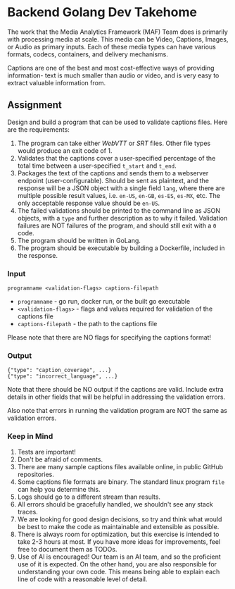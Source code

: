 # Backend Golang Dev Takehome
The work that the Media Analytics Framework (MAF) Team does is primarily with processing media at scale. This media
can be Video, Captions, Images, or Audio as primary inputs. Each of these media types can have various formats, codecs,
containers, and delivery mechanisms.

Captions are one of the best and most cost-effective ways of providing information- text is much smaller than audio
or video, and is very easy to extract valuable information from.

## Assignment
Design and build a program that can be used to validate captions files. Here are the requirements:
1. The program can take either *WebVTT* or *SRT* files. Other file types would produce an exit code of 1.
2. Validates that the captions cover a user-specified percentage of the total time between a user-specified 
`t_start` and `t_end`.
3. Packages the text of the captions and sends them to a webserver endpoint (user-configurable). Should be sent as
plaintext, and the response will be a JSON object with a single field `lang`, where there are multiple possible result
values, i.e. `en-US`, `en-GB`, `es-ES`, `es-MX`, etc. The only acceptable response value should be `en-US`.
4. The failed validations should be printed to the command line as JSON objects, with a `type` and further description
as to why it failed. Validation failures are NOT failures of the program, and should still exit with a `0` code.
5. The program should be written in GoLang.
6. The program should be executable by building a Dockerfile, included in the response.

### Input
`programname <validation-flags> captions-filepath`

* `programname` - go run, docker run, or the built go executable
* `<validation-flags>` - flags and values required for validation of the captions file
* `captions-filepath` - the path to the captions file

Please note that there are NO flags for specifying the captions format!

### Output
```
{"type": "caption_coverage", ...}
{"type": "incorrect_language", ...}
```
Note that there should be NO output if the captions are valid. Include extra details in other fields that will be
helpful in addressing the validation errors.

Also note that errors in running the validation program are NOT the same as validation errors.

### Keep in Mind
1. Tests are important!
2. Don't be afraid of comments.
3. There are many sample captions files available online, in public GitHub repositories.
4. Some captions file formats are binary. The standard linux program `file` can help you determine this.
5. Logs should go to a different stream than results.
6. All errors should be gracefully handled, we shouldn't see any stack traces.
7. We are looking for good design decisions, so try and think what would be best to make the code as maintainable
and extensible as possible.
8. There is always room for optimization, but this exercise is intended to take 2-3 hours at most. If you have
more ideas for improvements, feel free to document them as TODOs.
9. Use of AI is encouraged! Our team is an AI team, and so the proficient use of it is expected. On the other hand, you
are also responsible for understanding your own code. This means being able to explain each line of code with a 
reasonable level of detail.
